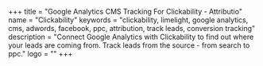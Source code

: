 +++
title = "Google Analytics CMS Tracking For Clickability - Attributio"
name = "Clickability"
keywords = "clickability, limelight, google analytics, cms, adwords, facebook, ppc, attribution, track leads, conversion tracking"
description = "Connect Google Analytics with Clickability to find out where your leads are coming from. Track leads from the source - from search to ppc."
logo = ""
+++
